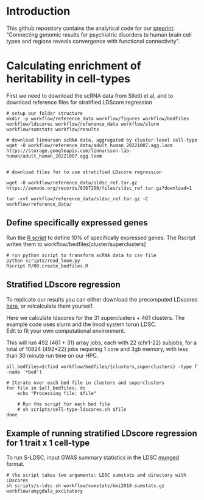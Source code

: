 # Introduction

This github repostiory contains the analytical code for our [preprint](https://www.medrxiv.org/content/10.1101/2024.01.18.24301478v1): 
"Connecting genomic results for psychiatric disorders to human brain cell types and regions reveals convergence with functional connectivity".


# Calculating enrichment of heritability in cell-types

First we need to download the scRNA data from Siletti et al, and to download reference files for stratified LDScore regression

```{bash}
# setup our folder structure
mkdir -p workflow/reference_data workflow/figures workflow/bedfiles workflow/ldscores workflow/reference_data workflow/slurm workflow/sumstats workflow/results

# download linnarson scRNA data, aggregated by cluster-level cell-type
wget -O workflow/reference_data/adult_human_20221007.agg.loom https://storage.googleapis.com/linnarsson-lab-human/adult_human_20221007.agg.loom


# download files for to use stratified LDscore regression

wget -O workflow/reference_data/sldsc_ref.tar.gz https://zenodo.org/records/8367200/files/sldsc_ref.tar.gz?download=1

tar -xvf workflow/reference_data/sldsc_ref.tar.gz -C workflow/reference_data/
```

## Define specifically expressed genes

Run the [R script](R/00.create_bedfiles.R) to define 10% of specifically expressed genes. The Rscript writes them to workflow/bedfiles[cluster/superclusters]

```{bash}
# run python script to transform scRNA data to csv file
python scripts/read_loom.py
Rscript R/00.create_bedfiles.R

```

## Stratified LDscore regression

To replicate our results you can either download the precomputed LDscores [here](https://zenodo.org/records/10628706), or relcalculate them yourself.

Here we calculate ldscores for the 31 superclusters + 461 clusters. The example code uses slurm and the lmod system torun LDSC. \
Edit to fit your own computational environment.

This will run 492 (461 + 31) array jobs, each with 22 (chr1-22) subjobs, for a total of 10824 (492\*22) jobs requiring 1 core and 3gb memory, with less than 30 minute run time on our HPC.

```         
all_bedfiles=$(find workflow/bedfiles/{clusters,superclusters} -type f -name '*bed')

# Iterate over each bed file in clusters and superclusters
for file in $all_bedfiles; do
    echo "Processing file: $file"
    
    # Run the script for each bed file
    # sh scripts/cell-type-ldscores.sh $file
done
```

## Example of running stratified LDscore regression for 1 trait x 1 cell-type

To run S-LDSC, input GWAS summary statistics in the LDSC [munged](https://github.com/bulik/ldsc) format.

```         
# the script takes two arguments: LDSC sumstats and directory with LDscores
sh scripts/s-ldsc.sh workflow/sumstats/bmi2018.sumstats.gz workflow/amygdala_excitatory
```

